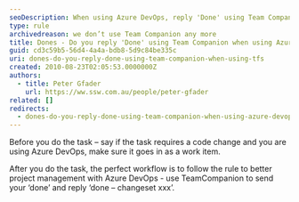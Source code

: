 ```yaml
---
seoDescription: When using Azure DevOps, reply 'Done' using Team Companion after completing a task that requires code changes.
type: rule
archivedreason: we don’t use Team Companion any more
title: Dones - Do you reply 'Done' using Team Companion when using Azure DevOps?
guid: cd3c59b5-56d4-4a4a-bdb8-5d9c84be335c
uri: dones-do-you-reply-done-using-team-companion-when-using-tfs
created: 2010-08-23T02:05:53.0000000Z
authors:
  - title: Peter Gfader
    url: https://ww.ssw.com.au/people/peter-gfader
related: []
redirects:
  - dones-do-you-reply-done-using-team-companion-when-using-azure-devops
---
```


Before you do the task – say if the task requires a code change and you are using Azure DevOps, make sure it goes in as a work item.

<!--endintro-->

After you do the task, the perfect workflow is to follow the rule to better project management with Azure DevOps - use TeamCompanion to send your ‘done’ and reply ‘done – changeset xxx’.

